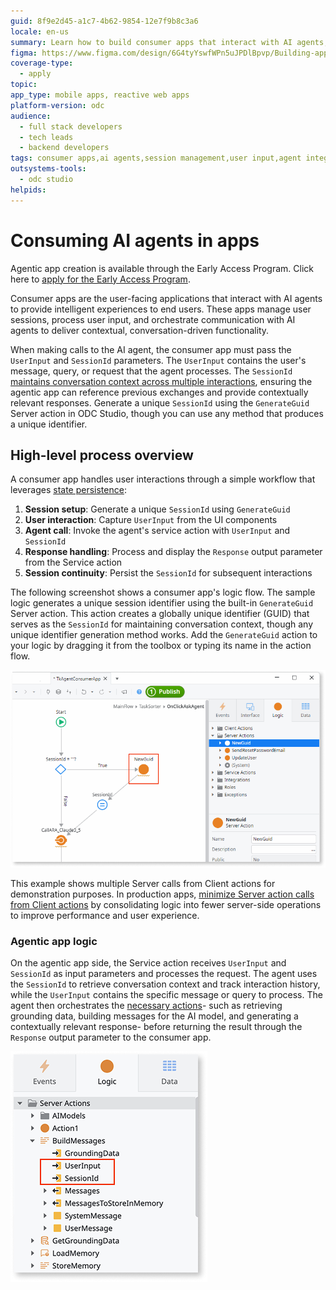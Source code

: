 ```yaml
---
guid: 8f9e2d45-a1c7-4b62-9854-12e7f9b8c3a6
locale: en-us
summary: Learn how to build consumer apps that interact with AI agents, managing user sessions and processing user input through the agent workflow.
figma: https://www.figma.com/design/6G4tyYswfWPn5uJPDlBpvp/Building-apps?node-id=7613-159&p=f&t=JTOV8cE34sR9mPPz-0
coverage-type:
  - apply
topic:
app_type: mobile apps, reactive web apps
platform-version: odc
audience:
  - full stack developers
  - tech leads
  - backend developers
tags: consumer apps,ai agents,session management,user input,agent integration
outsystems-tools:
  - odc studio
helpids: 
---
```


# Consuming AI agents in apps

<div class="info" markdown="1">

Agentic app creation is available through the Early Access Program. Click here to [apply for the Early Access Program](https://www.outsystems.com/low-code-platform/agentic-ai-workbench/eap-agent-workbench/). 

</div>

Consumer apps are the user-facing applications that interact with AI agents to provide intelligent experiences to end users. These apps manage user sessions, process user input, and orchestrate communication with AI agents to deliver contextual, conversation-driven functionality.

 When making calls to the AI agent, the consumer app must pass the `UserInput` and `SessionId` parameters. The `UserInput` contains the user's message, query, or request that the agent processes. The `SessionId` [maintains conversation context across multiple interactions](agentic-apps.md#state-persistence), ensuring the agentic app can reference previous exchanges and provide contextually relevant responses. Generate a unique `SessionId` using the `GenerateGuid` Server action in ODC Studio, though you can use any method that produces a unique identifier.

## High-level process overview

A consumer app handles user interactions through a simple workflow that leverages [state persistence](agentic-apps.md#state-persistence):

1. **Session setup**: Generate a unique `SessionId` using `GenerateGuid`
1. **User interaction**: Capture `UserInput` from the UI components  
1. **Agent call**: Invoke the agent's service action with `UserInput` and `SessionId`
1. **Response handling**: Process and display the `Response` output parameter from the Service action
1. **Session continuity**: Persist the `SessionId` for subsequent interactions

The following screenshot shows a consumer app's logic flow. The sample logic generates a unique session identifier using the built-in `GenerateGuid` Server action. This action creates a globally unique identifier (GUID) that serves as the `SessionId` for maintaining conversation context, though any unique identifier generation method works. Add the `GenerateGuid` action to your logic by dragging it from the toolbox or typing its name in the action flow.

![Consumer app workflow diagram showing the interaction between user input, session management, and AI agent communication](images/consumer-app-ai-odcs.png "Consumer App Workflow")

<div class="info" markdown="1">

This example shows multiple Server calls from Client actions for demonstration purposes. In production apps, [minimize Server action calls from Client actions](../logic/best-practices-logic.md#avoid-multiple-server-calls-in-a-client-action-flow) by consolidating logic into fewer server-side operations to improve performance and user experience.

</div>

### Agentic app logic

On the agentic app side, the Service action receives `UserInput` and `SessionId` as input parameters and processes the request. The agent uses the `SessionId` to retrieve conversation context and track interaction history, while the `UserInput` contains the specific message or query to process. The agent then orchestrates the [necessary actions](create-agent.md)- such as retrieving grounding data, building messages for the AI model, and generating a contextually relevant response- before returning the result through the `Response` output parameter to the consumer app.

![Agent app workflow](images/agent-app-logic-odcs.png "Agentic app sample logic")

